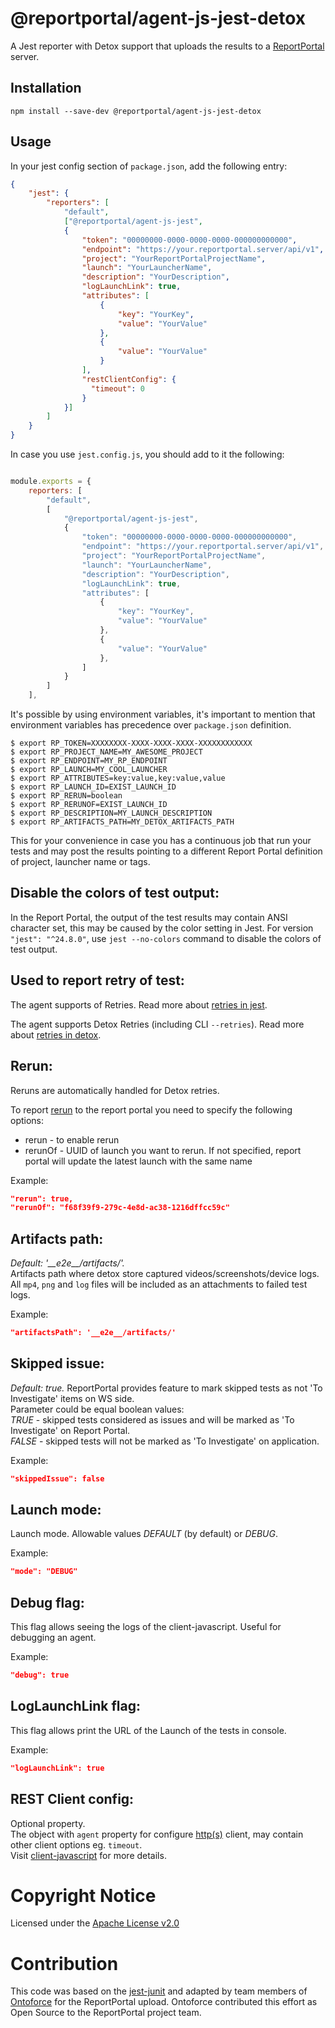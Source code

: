 # @reportportal/agent-js-jest-detox

A Jest reporter with Detox support that uploads the results to a [ReportPortal](http://reportportal.io/) server.

## Installation

```shell
npm install --save-dev @reportportal/agent-js-jest-detox
```

## Usage

In your jest config section of `package.json`, add the following entry:

```JSON
{
    "jest": {
        "reporters": [
            "default",
            ["@reportportal/agent-js-jest",
            {
                "token": "00000000-0000-0000-0000-000000000000",
                "endpoint": "https://your.reportportal.server/api/v1",
                "project": "YourReportPortalProjectName",
                "launch": "YourLauncherName",
                "description": "YourDescription",
                "logLaunchLink": true,
                "attributes": [
                    {
                        "key": "YourKey",
                        "value": "YourValue"
                    },
                    {
                        "value": "YourValue"
                    }
                ],
                "restClientConfig": {
                  "timeout": 0
                }
            }]
        ]
    }
}
```

In case you use `jest.config.js`, you should add to it the following:

```javascript

module.exports = {
    reporters: [
        "default",
        [
            "@reportportal/agent-js-jest",
            {
                "token": "00000000-0000-0000-0000-000000000000",
                "endpoint": "https://your.reportportal.server/api/v1",
                "project": "YourReportPortalProjectName",
                "launch": "YourLauncherName",
                "description": "YourDescription",
                "logLaunchLink": true,
                "attributes": [
                    {
                        "key": "YourKey",
                        "value": "YourValue"
                    },
                    {
                        "value": "YourValue"
                    },
                ]
            }
        ]
    ],
```

It's possible by using environment variables, it's important to mention that environment variables has precedence over `package.json` definition.

```shell
$ export RP_TOKEN=XXXXXXXX-XXXX-XXXX-XXXX-XXXXXXXXXXXX
$ export RP_PROJECT_NAME=MY_AWESOME_PROJECT
$ export RP_ENDPOINT=MY_RP_ENDPOINT
$ export RP_LAUNCH=MY_COOL_LAUNCHER
$ export RP_ATTRIBUTES=key:value,key:value,value
$ export RP_LAUNCH_ID=EXIST_LAUNCH_ID
$ export RP_RERUN=boolean
$ export RP_RERUNOF=EXIST_LAUNCH_ID
$ export RP_DESCRIPTION=MY_LAUNCH_DESCRIPTION
$ export RP_ARTIFACTS_PATH=MY_DETOX_ARTIFACTS_PATH
```

This for your convenience in case you has a continuous job that run your tests and may post the results pointing to a different Report Portal definition of project, launcher name or tags.

## Disable the colors of test output:

In the Report Portal, the output of the test results may contain ANSI character set, this may be caused by the color setting in Jest. For version `"jest": "^24.8.0"`, use `jest --no-colors` command to disable the colors of test output.

## Used to report retry of test:

The agent supports of Retries.
Read more about [retries in jest](https://jestjs.io/docs/ru/jest-object#jestretrytimes).

The agent supports Detox Retries (including CLI `--retries`).
Read more about [retries in detox](https://wix.github.io/Detox/docs/api/detox-cli#test).

## Rerun:

Reruns are automatically handled for Detox retries.

To report [rerun](https://github.com/reportportal/documentation/blob/master/src/md/src/DevGuides/rerun.md) to the report portal you need to specify the following options:

-   rerun - to enable rerun
-   rerunOf - UUID of launch you want to rerun. If not specified, report portal will update the latest launch with the same name

Example:

```json
"rerun": true,
"rerunOf": "f68f39f9-279c-4e8d-ac38-1216dffcc59c"
```

## Artifacts path:

_Default: '\_\_e2e\_\_/artifacts/'._ <br>Artifacts path where detox store captured videos/screenshots/device logs.<br>All `mp4`, `png` and `log` files will be included as an attachments to failed test logs.

Example:

```json
"artifactsPath": '__e2e__/artifacts/'
```

## Skipped issue:

_Default: true._ ReportPortal provides feature to mark skipped tests as not 'To Investigate' items on WS side.<br> Parameter could be equal boolean values:<br> _TRUE_ - skipped tests considered as issues and will be marked as 'To Investigate' on Report Portal.<br> _FALSE_ - skipped tests will not be marked as 'To Investigate' on application.

Example:

```json
"skippedIssue": false
```

## Launch mode:

Launch mode. Allowable values _DEFAULT_ (by default) or _DEBUG_.

Example:

```json
"mode": "DEBUG"
```

## Debug flag:

This flag allows seeing the logs of the client-javascript. Useful for debugging an agent.

Example:

```json
"debug": true
```

## LogLaunchLink flag:

This flag allows print the URL of the Launch of the tests in console.

Example:

```json
"logLaunchLink": true
```

## REST Client config:

Optional property.<br/>
The object with `agent` property for configure [http(s)](https://nodejs.org/api/https.html#https_https_request_url_options_callback) client, may contain other client options eg. `timeout`.<br/>
Visit [client-javascript](https://github.com/reportportal/client-javascript) for more details.

# Copyright Notice

Licensed under the [Apache License v2.0](LICENSE)

# Contribution

This code was based on the [jest-junit](https://github.com/jest-community/jest-junit)
and adapted by team members of [Ontoforce](https://www.ontoforce.com) for the
ReportPortal upload. Ontoforce contributed this effort as Open Source to the
ReportPortal project team.
